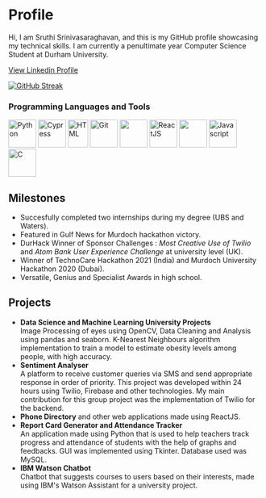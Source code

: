 # Profile <br>
Hi, I am Sruthi Srinivasaraghavan, and this is my GitHub profile showcasing my technical skills. I am currently a penultimate year Computer Science Student at Durham University. 

[View Linkedin Profile](https://www.linkedin.com/in/sruthi-s-885b11190/)

[![GitHub Streak](https://streak-stats.demolab.com/?user=Sruthi-29)](https://git.io/streak-stats)

### Programming Languages and Tools<br>
<div>
  <img src="https://upload.wikimedia.org/wikipedia/commons/thumb/c/c3/Python-logo-notext.svg/1200px-Python-logo-notext.svg.png" alt="Python" height="55" width="55"/>
  <img src="https://pbs.twimg.com/profile_images/1512090708181725184/KAPAXmDg_400x400.jpg" alt="Cypress" height="55" width="55"/>
  <img src="https://upload.wikimedia.org/wikipedia/commons/thumb/6/61/HTML5_logo_and_wordmark.svg/1200px-HTML5_logo_and_wordmark.svg.png" alt="HTML" height="55" width="40"/>
  <img src="https://upload.wikimedia.org/wikipedia/commons/thumb/e/e0/Git-logo.svg/1024px-Git-logo.svg.png" alt="Git" height="55" width="55"/>
  <img src="https://pbs.twimg.com/profile_images/1255113654049128448/J5Yt92WW_400x400.png" height="55" width="55"/>
  <img src="https://cdn.worldvectorlogo.com/logos/react-1.svg" alt="ReactJS" height="55" width="55"/>
  <img src="https://cdn-icons-png.flaticon.com/512/919/919826.png" height="55" width="55"/> 
  <img src="https://upload.wikimedia.org/wikipedia/commons/thumb/9/99/Unofficial_JavaScript_logo_2.svg/2048px-Unofficial_JavaScript_logo_2.svg.png" alt="Javascript" height="55" width="55"/>     
  <img src="https://upload.wikimedia.org/wikipedia/commons/thumb/1/18/C_Programming_Language.svg/1200px-C_Programming_Language.svg.png" alt="C" height="55" width="55"/>
</div>

## Milestones <br>
* Succesfully completed two internships during my degree (UBS and Waters).
* Featured in Gulf News for Murdoch hackathon victory.
* DurHack Winner of Sponsor Challenges : *Most Creative Use of Twilio* and *Atom Bank User Experience Challenge* at university level (UK).
* Winner of TechnoCare Hackathon 2021 (India) and Murdoch University Hackathon 2020 (Dubai). 
* Versatile, Genius and Specialist Awards in high school.

## Projects <br>
* **Data Science and Machine Learning University Projects** <br> Image Processing of eyes using OpenCV, Data Cleaning and Analysis using pandas and seaborn. K-Nearest Neighbours algorithm implementation to train a model to estimate obesity levels among people, with high accuracy. 
* **Sentiment Analyser**  <br> A platform to receive customer queries via SMS and send appropriate response in order of priority. This project was developed within 24 hours using Twilio, Firebase and other technologies. My main contribution for this group project was the implementation of Twilio for the backend. 
* **Phone Directory** and other web applications made using ReactJS. <br>
* **Report Card Generator and Attendance Tracker**  <br>
An application made using Python that is used to help teachers track progress and attendance of students with the help of graphs and feedbacks. GUI was implemented using Tkinter. Database used was MySQL. <br>
* **IBM Watson Chatbot** <br> Chatbot that suggests courses to users based on their interests, made using IBM's Watson Assistant for a university project. 
